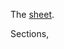 The [sheet](https://takeuforward.org/interviews/strivers-sde-sheet-top-coding-interview-problems/).

Sections,